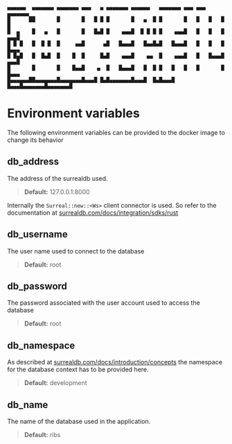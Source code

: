  ```
 ▄▄▄▄▄▄  ▄▄▄▄▄▄▄ ▄▄▄▄▄▄▄ ▄▄▄   ▄ ▄▄▄▄▄▄▄ ▄▄▄▄▄▄   ▄▄▄▄▄▄▄ ▄▄▄ ▄▄▄     ▄▄▄▄▄▄▄ 
█      ██       █       █   █ █ █       █   ▄  █ █       █   █   █   █       █
█  ▄    █   ▄   █       █   █▄█ █    ▄▄▄█  █ █ █ █    ▄▄▄█   █   █   █    ▄▄▄█
█ █ █   █  █ █  █     ▄▄█      ▄█   █▄▄▄█   █▄▄█▄█   █▄▄▄█   █   █   █   █▄▄▄ 
█ █▄█   █  █▄█  █    █  █     █▄█    ▄▄▄█    ▄▄  █    ▄▄▄█   █   █▄▄▄█    ▄▄▄█
█       █       █    █▄▄█    ▄  █   █▄▄▄█   █  █ █   █   █   █       █   █▄▄▄ 
█▄▄▄▄▄▄██▄▄▄▄▄▄▄█▄▄▄▄▄▄▄█▄▄▄█ █▄█▄▄▄▄▄▄▄█▄▄▄█  █▄█▄▄▄█   █▄▄▄█▄▄▄▄▄▄▄█▄▄▄▄▄▄▄█

```                                                                

# Environment variables

The following environment variables can be provided to the docker image to change its behavior

## db_address

The address of the surrealdb used. 

> __Default:__ 127.0.0.1:8000

Internally the `Surreal::new::<Ws>` client connector is used. So refer to the documentation at [surrealdb.com/docs/integration/sdks/rust](https://surrealdb.com/docs/integration/sdks/rust)

## db_username

The user name used to connect to the database

> __Default:__ root

## db_password

The password associated with the user account used to access the database

> __Default:__ root

## db_namespace

As described at [surrealdb.com/docs/introduction/concepts](https://surrealdb.com/docs/introduction/concepts) the namespace for the database context has to be provided here.

> __Default:__ development

## db_name

The name of the database used in the application. 

> __Default:__ ribs